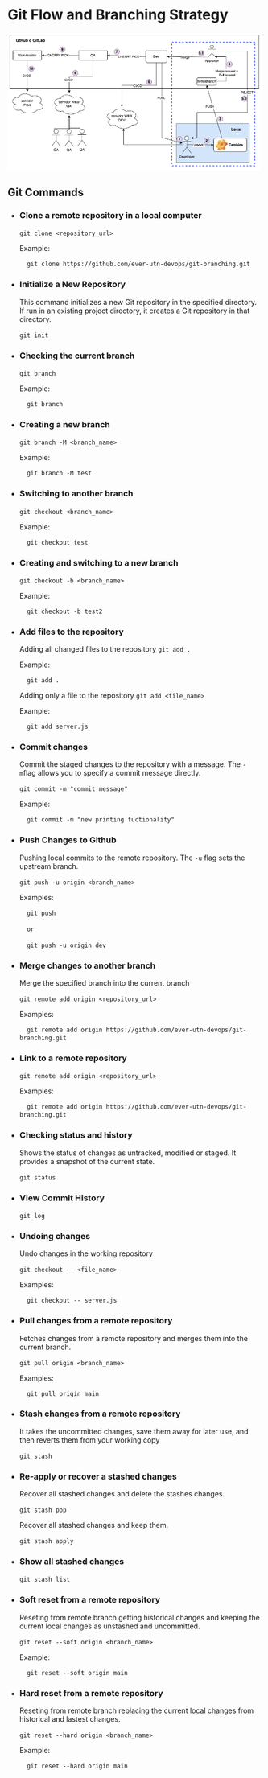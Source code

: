 # Git Flow and Branching Strategy

![alt text](img/Gitflow.png)

## Git Commands
* ### Clone a remote repository in a local computer
    ``git clone <repository_url>``

    Example:

        git clone https://github.com/ever-utn-devops/git-branching.git

* ### Initialize a New Repository
    This command initializes a new Git repository in the specified directory. If run in an existing project directory, it creates a Git repository in that directory.
    
    ``git init``

* ### Checking the current branch
    ``git branch``

    Example:

        git branch

* ### Creating a new branch
    ``git branch -M <branch_name>``

    Example:

        git branch -M test

* ### Switching to another branch
    ``git checkout <branch_name>``

    Example:

        git checkout test

* ### Creating and switching to a new branch
    ``git checkout -b <branch_name>``

    Example:

        git checkout -b test2

* ### Add files to the repository
    Adding all changed files to the repository
    ``git add .``

    Example:
        
        git add .
    
    Adding only a file to the repository
    ``git add <file_name>``

    Example:
        
        git add server.js

* ### Commit changes
    Commit the staged changes to the repository with a message. The ``-m``flag allows you to specify a commit message directly.

    ``git commit -m "commit message" ``

    Example:
        
        git commit -m "new printing fuctionality"

* ### Push Changes to Github
    Pushing local commits to the remote repository. The ``-u`` flag sets the upstream branch.

    ``git push -u origin <branch_name> ``

    Examples:
        
        git push

        or 

        git push -u origin dev

* ### Merge changes to another branch
    Merge the specified branch into the current branch
   
    ``git remote add origin <repository_url> ``

    Examples:
        
        git remote add origin https://github.com/ever-utn-devops/git-branching.git

* ### Link to a remote repository
   
    ``git remote add origin <repository_url> ``

    Examples:
        
        git remote add origin https://github.com/ever-utn-devops/git-branching.git

* ### Checking status and history
    Shows the status of changes as untracked, modified or staged. It provides a snapshot of the current state.
   
    ``git status ``

* ### View Commit History
   
    ``git log ``

* ### Undoing changes
    Undo changes in the working repository
   
    ``git checkout -- <file_name> ``

    Examples:
        
        git checkout -- server.js

* ### Pull changes from a remote repository
    Fetches changes from a remote repository and merges them into the current branch.
 
    ``git pull origin <branch_name> ``

    Examples:
        
        git pull origin main

* ### Stash changes from a remote repository
    It takes the uncommitted changes, save them away for later use, and then reverts them from your working copy
 
    ``git stash ``

* ### Re-apply or recover a stashed changes
    Recover all stashed changes and delete the stashes changes.
 
    ``git stash pop``

    Recover all stashed changes and keep them.
 
    ``git stash apply``

* ### Show all stashed changes
 
    ``git stash list``

* ### Soft reset from a remote repository
    Reseting from remote branch getting historical changes and keeping the current local changes as unstashed and uncommitted.
 
    ``git reset --soft origin <branch_name>``

    Example:
        
        git reset --soft origin main

* ### Hard reset from a remote repository
    Reseting from remote branch replacing the current local changes from historical and lastest changes.
 
    ``git reset --hard origin <branch_name>``

    Example:
        
        git reset --hard origin main
